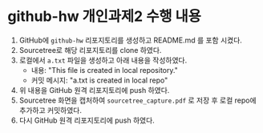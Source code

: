 # github-hw 개인과제2 수행 내용

1. GitHub에 `github-hw` 리포지토리를 생성하고 README.md 를 포함 시켰다.
2. Sourcetree로 해당 리포지토리를 clone 하였다.
3. 로컬에서 `a.txt` 파일을 생성하고 아래 내용을 작성하였다.
   - 내용: "This file is created in local repository."
   - 커밋 메시지: "a.txt is created in local repo"
4. 위 내용을 GitHub 원격 리포지토리에 push 하였다.
5. Sourcetree 화면을 캡처하여 `sourcetree_capture.pdf` 로 저장 후 로컬 repo에 추가하고 커밋하였다.
6. 다시 GitHub 원격 리포지토리에 push 하였다.
